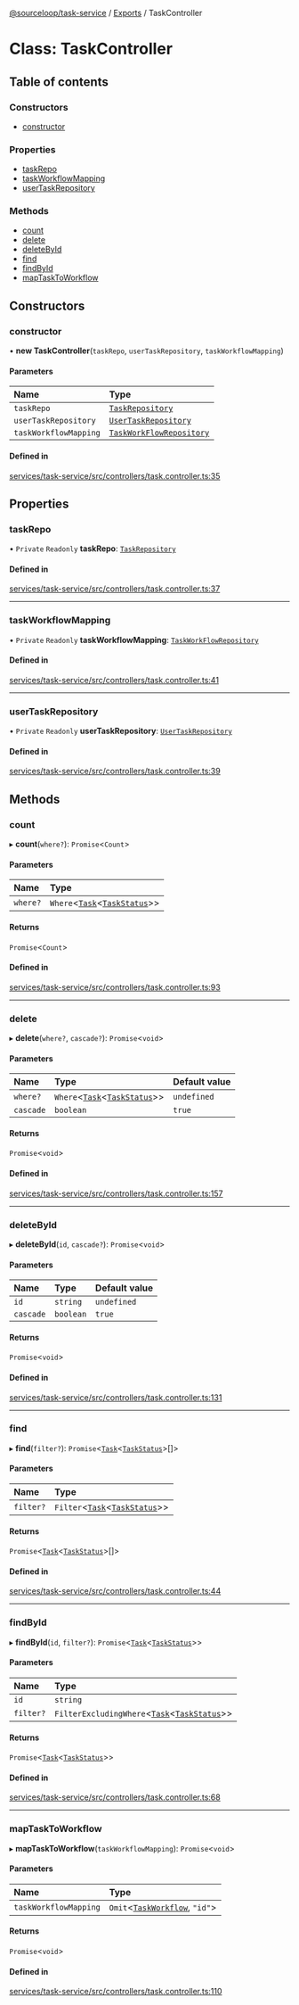 [@sourceloop/task-service](../README.md) / [Exports](../modules.md) / TaskController

# Class: TaskController

## Table of contents

### Constructors

- [constructor](TaskController.md#constructor)

### Properties

- [taskRepo](TaskController.md#taskrepo)
- [taskWorkflowMapping](TaskController.md#taskworkflowmapping)
- [userTaskRepository](TaskController.md#usertaskrepository)

### Methods

- [count](TaskController.md#count)
- [delete](TaskController.md#delete)
- [deleteById](TaskController.md#deletebyid)
- [find](TaskController.md#find)
- [findById](TaskController.md#findbyid)
- [mapTaskToWorkflow](TaskController.md#maptasktoworkflow)

## Constructors

### constructor

• **new TaskController**(`taskRepo`, `userTaskRepository`, `taskWorkflowMapping`)

#### Parameters

| Name | Type |
| :------ | :------ |
| `taskRepo` | [`TaskRepository`](TaskRepository.md) |
| `userTaskRepository` | [`UserTaskRepository`](UserTaskRepository.md) |
| `taskWorkflowMapping` | [`TaskWorkFlowRepository`](TaskWorkFlowRepository.md) |

#### Defined in

[services/task-service/src/controllers/task.controller.ts:35](https://github.com/sourcefuse/loopback4-microservice-catalog/blob/93a7f917/services/task-service/src/controllers/task.controller.ts#L35)

## Properties

### taskRepo

• `Private` `Readonly` **taskRepo**: [`TaskRepository`](TaskRepository.md)

#### Defined in

[services/task-service/src/controllers/task.controller.ts:37](https://github.com/sourcefuse/loopback4-microservice-catalog/blob/93a7f917/services/task-service/src/controllers/task.controller.ts#L37)

___

### taskWorkflowMapping

• `Private` `Readonly` **taskWorkflowMapping**: [`TaskWorkFlowRepository`](TaskWorkFlowRepository.md)

#### Defined in

[services/task-service/src/controllers/task.controller.ts:41](https://github.com/sourcefuse/loopback4-microservice-catalog/blob/93a7f917/services/task-service/src/controllers/task.controller.ts#L41)

___

### userTaskRepository

• `Private` `Readonly` **userTaskRepository**: [`UserTaskRepository`](UserTaskRepository.md)

#### Defined in

[services/task-service/src/controllers/task.controller.ts:39](https://github.com/sourcefuse/loopback4-microservice-catalog/blob/93a7f917/services/task-service/src/controllers/task.controller.ts#L39)

## Methods

### count

▸ **count**(`where?`): `Promise`<`Count`\>

#### Parameters

| Name | Type |
| :------ | :------ |
| `where?` | `Where`<[`Task`](Task.md)<[`TaskStatus`](../enums/TaskStatus.md)\>\> |

#### Returns

`Promise`<`Count`\>

#### Defined in

[services/task-service/src/controllers/task.controller.ts:93](https://github.com/sourcefuse/loopback4-microservice-catalog/blob/93a7f917/services/task-service/src/controllers/task.controller.ts#L93)

___

### delete

▸ **delete**(`where?`, `cascade?`): `Promise`<`void`\>

#### Parameters

| Name | Type | Default value |
| :------ | :------ | :------ |
| `where?` | `Where`<[`Task`](Task.md)<[`TaskStatus`](../enums/TaskStatus.md)\>\> | `undefined` |
| `cascade` | `boolean` | `true` |

#### Returns

`Promise`<`void`\>

#### Defined in

[services/task-service/src/controllers/task.controller.ts:157](https://github.com/sourcefuse/loopback4-microservice-catalog/blob/93a7f917/services/task-service/src/controllers/task.controller.ts#L157)

___

### deleteById

▸ **deleteById**(`id`, `cascade?`): `Promise`<`void`\>

#### Parameters

| Name | Type | Default value |
| :------ | :------ | :------ |
| `id` | `string` | `undefined` |
| `cascade` | `boolean` | `true` |

#### Returns

`Promise`<`void`\>

#### Defined in

[services/task-service/src/controllers/task.controller.ts:131](https://github.com/sourcefuse/loopback4-microservice-catalog/blob/93a7f917/services/task-service/src/controllers/task.controller.ts#L131)

___

### find

▸ **find**(`filter?`): `Promise`<[`Task`](Task.md)<[`TaskStatus`](../enums/TaskStatus.md)\>[]\>

#### Parameters

| Name | Type |
| :------ | :------ |
| `filter?` | `Filter`<[`Task`](Task.md)<[`TaskStatus`](../enums/TaskStatus.md)\>\> |

#### Returns

`Promise`<[`Task`](Task.md)<[`TaskStatus`](../enums/TaskStatus.md)\>[]\>

#### Defined in

[services/task-service/src/controllers/task.controller.ts:44](https://github.com/sourcefuse/loopback4-microservice-catalog/blob/93a7f917/services/task-service/src/controllers/task.controller.ts#L44)

___

### findById

▸ **findById**(`id`, `filter?`): `Promise`<[`Task`](Task.md)<[`TaskStatus`](../enums/TaskStatus.md)\>\>

#### Parameters

| Name | Type |
| :------ | :------ |
| `id` | `string` |
| `filter?` | `FilterExcludingWhere`<[`Task`](Task.md)<[`TaskStatus`](../enums/TaskStatus.md)\>\> |

#### Returns

`Promise`<[`Task`](Task.md)<[`TaskStatus`](../enums/TaskStatus.md)\>\>

#### Defined in

[services/task-service/src/controllers/task.controller.ts:68](https://github.com/sourcefuse/loopback4-microservice-catalog/blob/93a7f917/services/task-service/src/controllers/task.controller.ts#L68)

___

### mapTaskToWorkflow

▸ **mapTaskToWorkflow**(`taskWorkflowMapping`): `Promise`<`void`\>

#### Parameters

| Name | Type |
| :------ | :------ |
| `taskWorkflowMapping` | `Omit`<[`TaskWorkflow`](TaskWorkflow.md), ``"id"``\> |

#### Returns

`Promise`<`void`\>

#### Defined in

[services/task-service/src/controllers/task.controller.ts:110](https://github.com/sourcefuse/loopback4-microservice-catalog/blob/93a7f917/services/task-service/src/controllers/task.controller.ts#L110)
